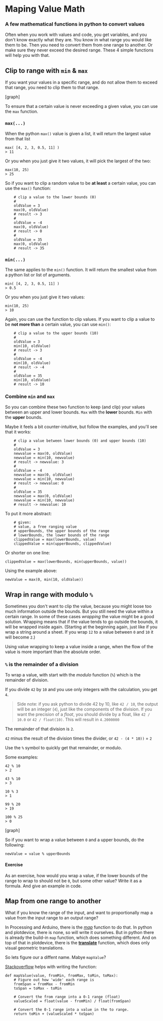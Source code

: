 # Maping Value Math

### A few mathematical functions in python to convert values

Often when you work with values and code, you get variables, and you don't know exactly what they are. You know in what range you would like them to be. Then you need to convert them from one range to another. Or make sure they never exceed the desired range. These 4 simple functions will help you with that.

## Clip to range with `min` & `max`

If you want your values in a specific range, and do not allow them to exceed that range, you need to clip them to that range.

[graph]

To ensure that a certain value is never exceeding a given value, you can use the `max` function.

### `max(...)`

When the python `max()` value is given a list, it will return the largest value from that list

```
max( [4, 2, 3, 0.5, 11] )
> 11
```

Or you when you just give it two values, it will pick the largest of the two:

```
max(10, 25)
> 25 
```

So if you want to clip a random value to be **at least** a certain value, you can use the `max()` function:

```
    # clip a value to the lower bounds (0)
    #
    oldValue = 3
    max(0, oldValue)
    # result -> 3
    #
    oldValue = -4
    max(0, oldValue)
    # result -> 0
    #
    oldValue = 35
    max(0, oldValue)
    # result -> 35
```

### `min(...)`

The same applies to the `min()` function. It will return the smallest value from a python list or list of arguments.

```
min( [4, 2, 3, 0.5, 11] )
> 0.5
```

Or you when you just give it two values:

```
min(10, 25)
> 10 
```

Again, you can use the function to clip values. If you want to clip a value to be **not more than** a certain value, you can use `min()`:

```
    # clip a value to the upper bounds (10)
    #
    oldValue = 3
    min(10, oldValue)
    # result -> 3
    #
    oldValue = -4
    min(10, oldValue)
    # result -> -4
    #
    oldValue = 35
    min(10, oldValue)
    # result -> 10
```

### Combine `min` and `max`

So you can combine these two function to keep (and clip) your values between an upper and lower bounds. `Max` with the **lower** bounds. `Min` with the **upper** bounds.

Maybe it feels a bit counter-intuitive, but follow the examples, and you'll see that it works:

```
    # clip a value between lower bounds (0) and upper bounds (10)
    #
    oldValue = 3
    newvalue = max(0, oldValue)
    newvalue = min(10, newvalue)
    # result -> newvalue: 3
    #
    oldValue = -4
    newvalue = max(0, oldValue)
    newvalue = min(10, newvalue)
    # result -> newvalue: 0
    #
    oldValue = 35
    newvalue = max(0, oldValue)
    newvalue = min(10, newvalue)
    # result -> newvalue: 10
```

To put it more abstract:

```
    # given:
    # value, a free ranging value
    # upperBounds, the upper bounds of the range
    # lowerBounds, the lower bounds of the range
    clippedValue = max(lowerBounds, value)
    clippedValue = min(upperBounds, clippedValue)
```

Or shorter on one line:

```
clippedValue = max(lowerBounds, min(upperBounds, value))
```

Using the example above:

```
newValue = max(0, min(10, oldValue))
```

## Wrap in range with modulo `%`

Sometimes you don't want to clip the value, because you might loose too much information outside the bounds. But you still need the value within a certain range. In some of these cases *wrapping* the value might be a good solution. Wrapping means that if the value tends to go outside the bounds, it will be wrapped inside again. (Starting at the beginning again, just like if you wrap a string around a sheet. If you wrap `12` to a value between `0` and `10` it will become `2`.)

Using value wrapping to keep a value inside a range, when the flow of the value is more important than the absolute order.

### `%` is the remainder of a division

To wrap a value, with start with the *modulo* function (`%`) which is the remainder of division.

If you divide `42` by `10` and you use only integers with the calculation, you get `4`.

> Side note: if you ask python to divide 42 by 10, like `42 / 10`, the output will be an integer (`4`), just like the components of the division. If you want the precision of a *float*, you should divide by a float, like `42 / 10.0` or `42 / float(10)`. This will result in `4.2000000`

The remainder of that division is `2`.

`42` minus the result of the division times the divider, or `42 - (4 * 10))` = `2`

Use the `%` symbol to quickly get that remainder, or modulo.

Some examples:

```
42 % 10
> 2

43 % 10
> 3

10 % 3
> 1

99 % 20
> 19

100 % 25
> 0
```

[graph]

So if you want to wrap a value between `0` and a upper bounds, do the following:

`newValue = value % upperBounds`

#### Exercise

As an exercise, how would you wrap a value, if the lower bounds of the range to wrap to should not be `0`, but some other value? Write it as a formula. And give an example in code.

## Map from one range to another

What if you know the range of the input, and want to proportionally map a value from the input range to an output range?

In Processing and Arduino, there is the [*map*](https://www.arduino.cc/en/Reference/Map) function to do that. In python and plotdevice, there is none, so will write it ourselves. But in python there is already the build-in `map` function, which does something different. And on top of that in plotdevice, there is the [**translate**]("http://plotdevice.io/ref/Transform#translate()") function, which does only visual geometric translations.

So lets figure our a diffent name. Mabye `mapValue`?

[Stackoverflow](http://stackoverflow.com/questions/1969240/mapping-a-range-of-values-to-another) helps with writing the function:

```
def mapValue(value, fromMin, fromMax, toMin, toMax):
    # Figure out how 'wide' each range is
    fromSpan = fromMax - fromMin
    toSpan = toMax - toMin
    
    # Convert the from range into a 0-1 range (float)
    valueScaled = float(value - fromMin) / float(fromSpan)
    
    # Convert the 0-1 range into a value in the to range.
    return toMin + (valueScaled * toSpan)
```

